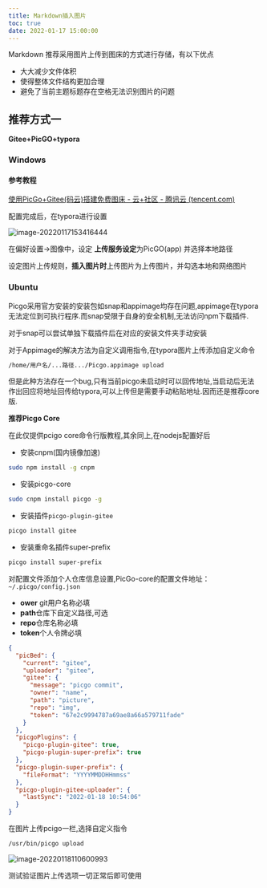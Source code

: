 ```yaml
---
title: Markdown插入图片
toc: true
date: 2022-01-17 15:00:00
---
```


Markdown 推荐采用图片上传到图床的方式进行存储，有以下优点

- 大大减少文件体积
- 使得整体文件结构更加合理
- 避免了当前主题标题存在空格无法识别图片的问题



## 推荐方式一

**Gitee+PicGO+typora** 

### Windows 

#### 参考教程

[使用PicGo+Gitee(码云)搭建免费图床 - 云+社区 - 腾讯云 (tencent.com)](https://cloud.tencent.com/developer/article/1622395)

配置完成后，在typora进行设置

![image-20220117153416444](https://gitee.com/y_kvm/img/raw/master/picture/image-20220117153416444.png)

在偏好设置->图像中，设定 **上传服务设定**为PicGO(app) 并选择本地路径

设定图片上传规则，**插入图片时**上传图片为上传图片，并勾选本地和网络图片

### Ubuntu

Picgo采用官方安装的安装包如snap和appimage均存在问题,appimage在typora无法定位到可执行程序.而snap受限于自身的安全机制,无法访问npm下载插件.

对于snap可以尝试单独下载插件后在对应的安装文件夹手动安装

对于Appimage的解决方法为自定义调用指令,在typora图片上传添加自定义命令

```bash
/home/用户名/...路径.../Picgo.appimage upload
```

但是此种方法存在一个bug,只有当前picgo未启动时可以回传地址,当启动后无法作出回应将地址回传给typora,可以上传但是需要手动粘贴地址.因而还是推荐core版.

**推荐Picgo Core**



在此仅提供pcigo core命令行版教程,其余同上,在nodejs配置好后

- 安装cnpm(国内镜像加速)

```bash
sudo npm install -g cnpm
```

- 安装picgo-core

```bash
sudo cnpm install picgo -g
```

- 安装插件`picgo-plugin-gitee`

```bash
picgo install gitee
```

- 安装重命名插件super-prefix

```bash
picgo install super-prefix
```

对配置文件添加个人仓库信息设置,PicGo-core的配置文件地址：`~/.picgo/config.json`

- **ower** git用户名称必填
- **path**仓库下自定义路径,可选
- **repo**仓库名称必填
- **token**个人令牌必填

```json
{
  "picBed": {
    "current": "gitee",
    "uploader": "gitee",
    "gitee": {
      "message": "picgo commit",
      "owner": "name", 
      "path": "picture", 
      "repo": "img",	
      "token": "67e2c9994787a69ae8a66a579711fade"
    }
  },
  "picgoPlugins": {
    "picgo-plugin-gitee": true,
    "picgo-plugin-super-prefix": true
  },
  "picgo-plugin-super-prefix": {
    "fileFormat": "YYYYMMDDHHmmss"
  },
  "picgo-plugin-gitee-uploader": {
    "lastSync": "2022-01-18 10:54:06"
  }
}
```

在图片上传pcigo一栏,选择自定义指令

```bash
/usr/bin/picgo upload
```

![image-20220118110600993](https://gitee.com/y_kvm/img/raw/master/picture/20220118110601.png)

测试验证图片上传选项一切正常后即可使用
